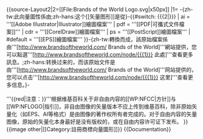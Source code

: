 {{source-Layout2|2=[[File:Brands of the World Logo.svg|x50px]]
|1=  -{zh-tw:此向量圖性係由;zh-hans:这个[[矢量图形]]是從}-{{#switch: {{{2|}}}
| ai = '''[[Adobe Illustrator|Illustrator]]繪圖檔案'''
| pdf = '''[[PDF|可攜式文件檔案]]'''
| cdr = '''[[CorelDraw]]繪圖檔案'''
| ps = '''[[PostScript]]繪圖檔案'''
| #default = '''[[EPS]]繪圖檔案'''
}}-{zh-tw:轉換而成，該原始檔案係由'''[http://www.brandsoftheworld.com/ Brands of the World]'''網站提供，您可以點選'''[http://www.brandsoftheworld.com/node/{{{1}}} 此處]'''查看更多訊息。;zh-hans:转换过来的，而该原始文件是由'''[http://www.brandsoftheworld.com/ Brands of the World]'''网站提供的，您可以点击'''[http://www.brandsoftheworld.com/node/{{{1}}} 这里]'''查看更多信息。}-<br><br>
'''{{red|注意：}}'''根据维基百科关于非自由内容的[[WP:NFCC|方针]]与[[WP:NFLOGO|指引]]，非自由图像的矢量版本不应上传到维基百科，除非原始矢量化（如EPS、AI等格式）是由图像的著作权所有者完成的。对于自由内容的矢量图像，原始的矢量化本身最好是没有版权的，或在自由内容许可证下发布。
}} 
{{image other|[[Category:註冊商標向量圖形]]}}
<noinclude>
{{Documentation}}
</noinclude>